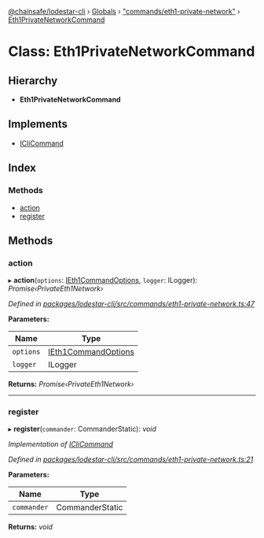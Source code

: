 [@chainsafe/lodestar-cli](../README.md) › [Globals](../globals.md) › ["commands/eth1-private-network"](../modules/_commands_eth1_private_network_.md) › [Eth1PrivateNetworkCommand](_commands_eth1_private_network_.eth1privatenetworkcommand.md)

# Class: Eth1PrivateNetworkCommand

## Hierarchy

* **Eth1PrivateNetworkCommand**

## Implements

* [ICliCommand](../interfaces/_commands_interface_.iclicommand.md)

## Index

### Methods

* [action](_commands_eth1_private_network_.eth1privatenetworkcommand.md#action)
* [register](_commands_eth1_private_network_.eth1privatenetworkcommand.md#register)

## Methods

###  action

▸ **action**(`options`: [IEth1CommandOptions](../interfaces/_commands_eth1_private_network_.ieth1commandoptions.md), `logger`: ILogger): *Promise‹PrivateEth1Network›*

*Defined in [packages/lodestar-cli/src/commands/eth1-private-network.ts:47](https://github.com/ChainSafe/lodestar/blob/40e67a18f/packages/lodestar-cli/src/commands/eth1-private-network.ts#L47)*

**Parameters:**

Name | Type |
------ | ------ |
`options` | [IEth1CommandOptions](../interfaces/_commands_eth1_private_network_.ieth1commandoptions.md) |
`logger` | ILogger |

**Returns:** *Promise‹PrivateEth1Network›*

___

###  register

▸ **register**(`commander`: CommanderStatic): *void*

*Implementation of [ICliCommand](../interfaces/_commands_interface_.iclicommand.md)*

*Defined in [packages/lodestar-cli/src/commands/eth1-private-network.ts:21](https://github.com/ChainSafe/lodestar/blob/40e67a18f/packages/lodestar-cli/src/commands/eth1-private-network.ts#L21)*

**Parameters:**

Name | Type |
------ | ------ |
`commander` | CommanderStatic |

**Returns:** *void*
